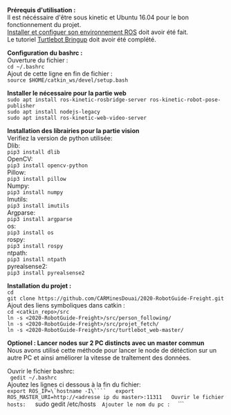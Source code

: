 **Prérequis d'utilisation :**  
Il est nécéssaire d'être sous kinetic et Ubuntu 16.04 pour le bon fonctionnement du projet.  
[Installer et configuer son environnement ROS](http://wiki.ros.org/ROS/Tutorials/InstallingandConfiguringROSEnvironment) doit avoir été fait.   
Le tutoriel [Turtlebot Bringup](http://wiki.ros.org/turtlebot_bringup/Tutorials/indigo/TurtleBot%20Bringup) doit avoir été complété.  


**Configuration du bashrc :**  
Ouverture du fichier :  
```cd ~/.bashrc```  
Ajout de cette ligne en fin de fichier :  
```source $HOME/catkin_ws/devel/setup.bash``` 

**Installer le nécessaire pour la partie web**  
 ```sudo apt install ros-kinetic-rosbridge-server ros-kinetic-robot-pose-publisher```  
 ```sudo apt install nodejs-legacy```  
 ```sudo apt install ros-kinetic-web-video-server```  

**Installation des librairies pour la partie vision**  
Verifiez la version de python utilisée:  
Dlib:  
```pip3 install dlib```  
OpenCV:  
```pip3 install opencv-python```  
Pillow:  
```pip3 install pillow```  
Numpy:  
```pip3 install numpy```  
Imutils:  
```pip3 install imutils```  
Argparse:  
```pip3 install argparse```  
os:  
```pip3 install os```  
rospy:  
```pip3 install rospy```  
ntpath:  
```pip3 install ntpath```  
pyrealsense2:  
```pip3 install pyrealsense2```  

**Installation du projet :**  
```cd```  
```git clone https://github.com/CARMinesDouai/2020-RobotGuide-Freight.git```  
Ajout des liens symboliques dans catkin :  
```cd <catkin_repo>/src```  
```ln -s <2020-RobotGuide-Freight>/src/person_following/```  
```ln -s <2020-RobotGuide-Freight>/src/projet_fetch/```  
```ln -s <2020-RobotGuide-Freight>/src/turtlebot_web-master/```  

**Optionel : Lancer nodes sur 2 PC distincts avec un master commun**  
Nous avons utilisé cette méthode pour lancer le node de détéction sur un autre PC et ainsi améliorer la vitesse de traîtement des données.  
 
Ouvrir le fichier bashrc:  
``` gedit ~/.bashrc```  
Ajoutez les lignes ci dessous à la fin du fichier:  
```export ROS_IP=\`hostname -I\````  
export ROS_MASTER_URI=http://<adresse ip du master>:11311  
Ouvrir le fichier hosts:  
```sudo gedit /etc/hosts```  
Ajouter le nom du pc :  
```<adresse ip du pc distant> <nom du pc distant>```  
